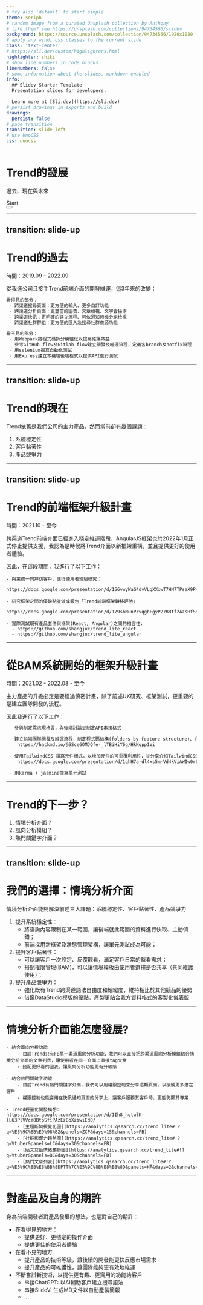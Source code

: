 ```yaml
---
# try also 'default' to start simple
theme: seriph
# random image from a curated Unsplash collection by Anthony
# like them? see https://unsplash.com/collections/94734566/slidev
background: https://source.unsplash.com/collection/94734566/1920x1080
# apply any windi css classes to the current slide
class: 'text-center'
# https://sli.dev/custom/highlighters.html
highlighter: shiki
# show line numbers in code blocks
lineNumbers: false
# some information about the slides, markdown enabled
info: |
  ## Slidev Starter Template
  Presentation slides for developers.

  Learn more at [Sli.dev](https://sli.dev)
# persist drawings in exports and build
drawings:
  persist: false
# page transition
transition: slide-left
# use UnoCSS
css: unocss
---
```


# Trend的發展
過去、現在與未來


<div class="pt-12">
  <span @click="$slidev.nav.next" class="px-2 py-1 rounded cursor-pointer" hover="bg-white bg-opacity-10">
    Start<carbon:arrow-right class="inline"/>
  </span>
</div>

<div class="abs-br m-6 flex gap-2">
  <button @click="$slidev.nav.openInEditor()" title="Open in Editor" class="text-xl slidev-icon-btn opacity-50 !border-none !hover:text-white">
    <carbon:edit />
  </button>
  <a href="https://github.com/shangjuc" target="_blank" alt="GitHub"
    class="text-xl slidev-icon-btn opacity-50 !border-none !hover:text-white">
    <carbon-logo-github />
  </a>
</div>

<!--
The last comment block of each slide will be treated as slide notes. It will be visible and editable in Presenter Mode along with the slide. [Read more in the docs](https://sli.dev/guide/syntax.html#notes)
-->

---
transition: slide-up
---

# Trend的過去
時間：2019.09 - 2022.09

從我進公司且接手Trend前端介面的開發維運，這3年來的改變：

```md
看得見的部分：
 - 跨渠道搜尋頁面：更方便的輸入、更多自訂功能
 - 跨渠道分析頁面：更豐富的圖表、文章檢視、文字雲操作
 - 跨渠道快訊：更明確的建立流程、可依通知時機分組檢視
 - 跨渠道社群群組：更方便的匯入及搜尋社群來源功能
```

```md {0|1|all}
看不見的部分：
 - 用Webpack將程式碼拆分模組化以提高維護效益
 - 參考GitHub flow及Gitlab flow建立開發及維運流程，定義各branch及hotfix流程
 - 用selenium撰寫自動化測試
 - 用Express建立本機端後端程式以提供API進行測試
```



---
transition: slide-up
---

# Trend的現在
Trend依舊是我們公司的主力產品，然而當前卻有幾個課題：
1. 系統穩定性
2. 客戶黏著性
3. 產品競爭力


---
transition: slide-up
---

# Trend的前端框架升級計畫
時間：2021.10 - 至今

跨渠道Trend前端介面已經進入穩定維運階段，AngularJS框架也於2022年1月正式停止提供支援，我認為是時候將Trend介面以新框架重構，並且提供更好的使用者體驗。

因此，在這段期間，我進行了以下工作：

```md{0|1,2|4,5|7,8,9}
- 與業務一同拜訪客戶，進行使用者經驗研究：
  https://docs.google.com/presentation/d/156vwyWaG4dvVLgXXxwT7HN7TPsaX9PKl0QRgWasWL74/

- 研究框架之間的優缺點並做成報告「Trend前端框架轉移評估」
  https://docs.google.com/presentation/d/179sbMunPrvqgbFgyP27BRtf2AzsHfSsIESoRYHgGqEU/

- 實際測試既有產品套件與框架(React, Angular)之間的相容性:
  - https://github.com/shangjuc/trend_lite_react
  - https://github.com/shangjuc/trend_lite_angular
```

---

# 從BAM系統開始的框架升級計畫
時間：2021.02 - 2022.08 - 至今

主力產品的升級必定是要經過慎密計畫，除了前述UX研究、框架測試，更重要的是建立團隊開發的流程。

因此我進行了以下工作：

```md {0|1|3,4|6,7|9}
 - 參與制定需求規格書，與後端討論並制定API串接格式

 - 建立前端團隊開發及維運流程，制定程式碼結構(folders-by-feature structure)、命名規則及版本控制: 
    https://hackmd.io/@5Sce6OMJQfe-_lTBiHiY6g/HkKqpp1Vi
 
 - 使用TailwindCSS 撰寫元件樣式，以增加元件的可重覆利用性，並分享介紹TailwindCSS：
    https://docs.google.com/presentation/d/1qhH7a-dl4xs5m-Vd4kViAWIw0r6kkf5O/
 
 - 用karma + jasmine撰寫單元測試
```

---

# Trend的下一步？

1. 情境分析介面？
2. 風向分析模組？
3. 熱門關鍵字介面？




---
transition: slide-up
---


# 我們的選擇：情境分析介面
情境分析介面能夠解決前述三大課題：系統穩定性、客戶黏著性、產品競爭力

1. 提升系統穩定性：
   - 將查詢內容限制在某一範圍，讓後端就此範圍的資料進行快取、主動偵錯；
   - 前端採用新框架及狀態管理架構，讓單元測試成為可能；
2. 提升客戶黏著性：
   - 可以讓客戶一次設定、反覆觀看，滿足客戶日常的監看需求；
   - 搭配權限管理(BAM)，可以讓情境模版由使用者選擇是否共享（共同維護使用）；
3. 提升產品競爭力：
	  - 強化既有Trend跨渠道語法自由度和細緻度，維持相比於其他競品的優勢
	  - 借鑑DataStudio模版的優點，產製更貼合我方資料格式的客製化儀表版



---

# 情境分析介面能怎麼發展?

```md{0|1|2|3|0}
- 結合風向分析功能
    - 目前Trend只有FB單一渠道風向分析功能，我們可以直接把跨渠道風向分析模組結合情境分析介面的文章列表，讓使用者在同一介面上直接tag文章
    - 搭配更好看的圖表，讓風向分析功能更有升級感
```
```md{0|1|2|3|0}
- 結合熱門關鍵字功能
    - 目前Trend有熱門關鍵字介面，我們可以用權限控制來分享這類頁面，以接觸更多潛在客戶
    - 權限控制也能套用在快訊通知頁面的分享上，讓客戶服務其客戶時，更能彰顯其專業
```
```md{0|1|all}
- Trend輕量化開發構想: https://docs.google.com/presentation/d/1Ih8_hqtwlK-lL63PlVVce0BtpSfiPAzEzBoXziwiEd0/
    - [主題斷詞視覺化圖](https://analytics.qsearch.cc/trend_lite#!?q=%E5%9C%8B%E9%98%B2&panels=ZCP&days=15&channels=FB) 
    - [社群影響力趨勢圖](https://analytics.qsearch.cc/trend_lite#!?q=Vtuber&panels=LC&days=30&channels=FB)
    - [貼文互動情緒趨勢圖](https://analytics.qsearch.cc/trend_lite#!?q=Vtuber&panels=BC&days=30&channels=FB)
    - [熱門文章列表](https://analytics.qsearch.cc/trend_lite#!?q=%E5%9C%8B%E8%BB%8DPTT%7C%E5%9C%8B%E8%BB%8D&panels=HP&days=2&channels=FORUM&ptt_filter=Gossiping,HatePolitics,Military)  
```


---

# 對產品及自身的期許
身為前端開發者對產品發展的想法，也是對自己的期許：
- 在看得見的地方：
  - 提供更好、更穩定的操作介面
  - 提供更佳的使用者體驗
- 在看不見的地方
  - 提升產品的技術等級，讓後續的開發能更快反應市場需求
  - 提升產品的可維護性，讓團隊能夠更有效地維運
- 不斷嘗試新技術，以提供更有趣、更實用的功能給客戶
  - 串接ChatGPT: 以AI輔助客戶建立搜尋語法
  - 串接SlideV: 生成MD文件以自動產製簡報
  - ...


